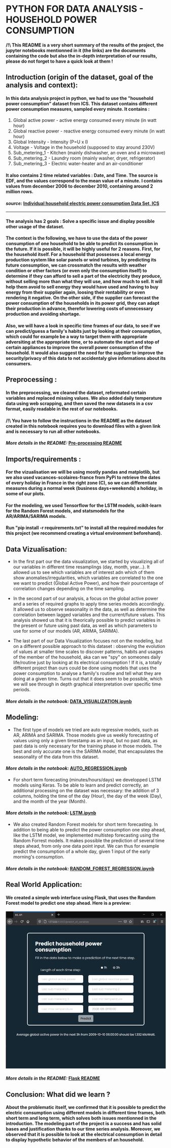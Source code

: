 # PYTHON FOR DATA ANALYSIS - HOUSEHOLD POWER CONSUMPTION

#### /!\ This README is a very short summary of the results of the project, the jupyter notebooks mentionned in it (the links) are the documents containing the code but also the in-depth interpretation of our results, please do not forget to have a quick look at them !

## Introduction (origin of the dataset, goal of the analysis and context):

#### In this data analysis project in python, we had to use the "household power consumption" dataset from ICS. This dataset contains different power consumption measures, sampled every minute. It contains : 
1. Global active power - active energy consumed every minute (in watt hour)
1. Global reactive power - reactive energy consumed every minute (in watt hour)
1. Global Intensity - Intensity (P=U x I)
1. Voltage - Voltage in the household (supposed to stay around 230V)
1. Sub_metering_1 - Kitchen (mainly dishwasher, an oven and a microwave)
1. Sub_metering_2 - Laundry room (mainly washer, dryer, refrigerator)
1. Sub_metering_3 - Electric water-heater and an air-conditioner
#### It also contains 2 time related variables : Date, and Time. The source is EDF, and the values correspond to the mean value of a minute. I contains values from december 2006 to december 2010, containing around 2 million rows.

#### *source:* [Individual household electric power consumption Data Set, ICS](https://archive.ics.uci.edu/ml/datasets/individual+household+electric+power+consumption)
 
---

#### The analysis has 2 goals : Solve a specific issue and display possible other usage of the dataset. 

#### The context is the following, we have to use the data of the power consumption of one household to be able to predict its consumption in the future. If it is possible, it will be highly useful for 2 reasons. First, for the household itself. For a household that possesses a local energy production system like solar panels or wind turbines, by predicting its future consumption, we can crossmatch the results with weather condition or other factors (or even only the consumption itself) to determine if they can afford to sell a part of the electricity they produce, without selling more than what they will use, and how much to sell. It will help them avoid to sell energy they would have used and having to buy energy from their supplier again, loosing their rentability or even rendering it negative. On the other side, if the supplier can forecast the power consumption of the households in its power grid, they can adapt their production in advance, therefor lowering costs of unnecessary production and avoiding shortage.

#### Also, we will have a look in specific time frames of our data, to see if we can predict/guess a family's habits just by looking at their consumption, which could for example be a way to target them with appropriate adversiting at the appropriate time, or to automate the start and stop of certain appliances to improve the overall power consumption of the household. It would also suggest the need for the supplier to improve the security/privacy of this data to not accidentaly give informations about its consumers.



## Preprocessing :

#### In the preprocessing, we cleaned the dataset, reformated certain variables and replaced missing values. We also added daily temperature data using web scrapping, and then saved the new datasets in a csv format, easily readable in the rest of our notebooks. 

#### /!\ You have to follow the instructions in the README as the dataset created in this notebook requires you to download files with a given link and is necessary to run all other notebooks.

#### *More details in the README:* [Pre-processing README](https://github.com/Theodlz/data_analysis_S7/tree/main/pre_processing#readme)

## Imports/requirements :

#### For the vizualisation we will be using mostly pandas and matplotlib, but we also used vacances-scolaires-france from PyPi to retrieve the dates of every holiday in France in the right zone (C), so we can differentiate measures during a normal week (business days+weekends) a holiday, in some of our plots.
#### For the modeling, we used Tensorflow for the LSTM models, scikit-learn for the Random Forest models, and statsmodels for the AR/ARIMA/SARIMA models.
#### Run "pip install -r requirements.txt" to install all the required modules for this project (we recommend creating a virtual environment beforehand).


## Data Vizualisation:

* In the first part our the data visualization, we started by visualizing all of our variables in different time resamplings (day, month, year...). It allowed us to see which variables are of interest adn which of them show anomalies/irregularities, which variables are correlated to the one we want to predict (Global Active Power), and how their pourcentage of correlation changes depending on the time sampling. 

* In the second part of our analysis, a focus on the global active power and a series of required graphs to apply time series models accordingly. It allowed us to observe seasonality in the data, as well as determine the correlation between lagged variables and the current/future values. This analysis showed us that it is theorically possible to predict variables in the present or future using past data, as well as which parameters to use for some of our models (AR, ARIMA, SARIMA).

* The last part of our Data Visualization focuses not on the modeling, but on a different possible approach to this dataset : observing the evolution of values at smaller time scales to discover patterns, habits and usages of the member of the household, aka can we "spy" on someones daily life/routine just by looking at its electrical consumption ! If it is, a totally different project than ours could be done using models that uses the power consumption to analyse a family's routine and tell what they are doing at a given time. Turns out that it does seem to be possible, which we will see through in depth graphical interpretation over specific time periods.

#### *More details in the notebook:* [DATA_VISUALIZATION.ipynb](https://github.com/Theodlz/data_analysis_S7/blob/main/DATA_VISUALIZATION.ipynb)

## Modeling:

* The first type of models we tried are auto regressive models, such as AR, ARIMA and SARIMA. Those models give us weekly forecasting of values using only a given timestamp as an input, but no past data, as past data is only necessary for the training phase in those models. The best and only accurate one is the SARIMA model, that encapsulates the seasonality of the data from this dataset.

#### *More details in the notebook:* [AUTO_REGRESSION.ipynb](https://github.com/Theodlz/data_analysis_S7/blob/main/AUTO_REGRESSION.ipynb)

* For short term forecasting (minutes/hours/days) we developped LSTM models using Keras. To be able to learn and predict correctly, an additional processing on the dataset was necessary: the addition of 3 columns, holding the time of the day (Hour), the day of the week (Day), and the month of the year (Month).

#### *More details in the notebook:* [LSTM.ipynb](https://github.com/Theodlz/data_analysis_S7/blob/main/LSTM.ipynb)

* We also created Random Forest models for short term forecasting. In addition to being able to predict the power consumption one step ahead, like the LSTM model, we implemented multistep forecasting using the Random Forrest models. It makes possible the prediction of several time steps ahead, from only one data point input. We can thus for example predict the consumption of a whole day, given 1 input of the early morning's consumption.

#### *More details in the notebook:* [RANDOM_FOREST_REGRESSION.ipynb](https://github.com/Theodlz/data_analysis_S7/blob/main/RANDOM_FOREST_REGRESSION.ipynb)

## Real World Application:

#### We created a simple web interface using Flask, that uses the Random Forest model to  predict one step ahead. Here is a preview:
![Flask Interface Preview](https://github.com/Theodlz/data_analysis_S7/blob/main/Flask/interface_web_flask.PNG)

#### *More details in the README:* [Flask README](https://github.com/Theodlz/data_analysis_S7/tree/main/Flask#readme)

## Conclusion: What did we learn ?

#### About the problematic itself, we confirmed that it is possible to predict the electric consumption using different models in different time frames, both short term and long term, which solves both issues mentionned in the introduction. The modeling part of the project is a success and has solid bases and justification thanks to our time series analysis. Moreover, we observed that it is possible to look at the electrical consumption in detail to display hypothetic behavior of the members of an household.


